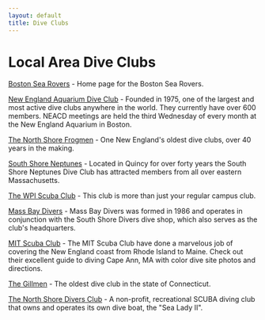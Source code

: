 ```yaml
---
layout: default
title: Dive Clubs
---
```


# Local Area Dive Clubs

[Boston Sea Rovers](https://bostonsearovers.com/) - Home page for the Boston Sea
Rovers.

[New England Aquarium Dive Club](http://www.neadc.org) - Founded in 1975, one of
the largest and most active dive clubs anywhere in the world. They currently
have over 600 members. NEACD meetings are held the third Wednesday of every
month at the New England Aquarium in Boston.

[The North Shore Frogmen](http://www.northshorefrogmen.com) - One New England's
oldest dive clubs, over 40 years in the making.

[South Shore Neptunes](https://www.southshoreneptunes.org/) -
Located in Quincy for over forty years the South Shore Neptunes Dive Club has
attracted members from all over eastern Massachusetts.

[The WPI Scuba Club](https://wpi.campuslabs.com/engage/organization/scuba) -
This club is more than just your regular campus club.

[Mass Bay Divers](https://www.facebook.com/groups/Divers.Of.Southern.Massachusetts/about/) - Mass Bay Divers was formed in 1986 and operates in conjunction with the South Shore Divers dive shop, which also serves as the club's headquarters.

[MIT Scuba Club](http://scuba.mit.edu/) -
The MIT Scuba Club have done a marvelous job of covering the New England coast
from Rhode Island to Maine. Check out their excellent guide to diving Cape Ann,
MA with color dive site photos and directions.

[The Gillmen](http://www.gillmen.org/) - The oldest dive club in the state of
Connecticut.

[The North Shore Divers Club](http://www.northshorediversclub.com/) - A
non-profit, recreational SCUBA diving club that owns and operates its own dive
boat, the "Sea Lady II".
